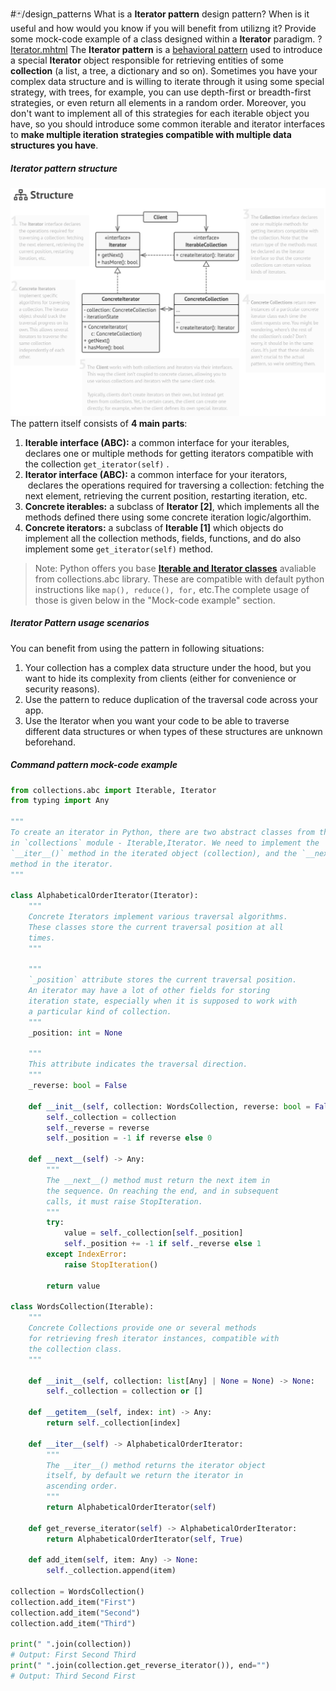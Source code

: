 #🃏/design_patterns
What is a **Iterator pattern** design pattern? When is it useful and how would you know if you will benefit from utilizng it? Provide some mock-code example of a class designed within a **Iterator** paradigm.
?
[Iterator.mhtml](../../📁%20files/Iterator.mhtml)
The **Iterator pattern** is a [behavioral pattern](Behavioral%20patterns.md) used to introduce a special **Iterator** object responsible for retrieving entities of some **collection** (a list, a tree, a dictionary and so on). Sometimes you have your complex data structure and is willing to iterate through it using some special strategy, with trees, for example, you can use depth-first or breadth-first strategies, or even return all elements in a random order. Moreover, you don't want to implement all of this strategies for each iterable object you have, so you should introduce some common iterable and iterator interfaces to **make multiple iteration strategies compatible with multiple data structures you have**.
##### Iterator pattern structure
![Pasted image 20240903124237.png](../../📁%20files/Pasted%20image%2020240903124237.png)
The pattern itself consists of **4 main parts**:
1. **Iterable interface (ABC):** a common interface for your iterables,  declares one or multiple methods for getting iterators compatible with the collection `get_iterator(self)` .
2. **Iterator interface (ABC):** a common interface for your iterators,  declares the operations required for traversing a collection: fetching the next element, retrieving the current position, restarting iteration, etc.
3. **Concrete iterables:** a subclass of **Iterator \[2]**, which implements all the methods defined there using some concrete iteration logic/algorthim.
4. **Concrete iterators:** a subclass of **Iterable \[1]** which objects do implement all the collection methods, fields, functions, and do also implement some `get_iterator(self)` method.
> Note: Python offers you base **[Iterable and Iterator classes](../Iterable%20and%20Iterator%20classes.md)** avaliable from collections.abc library. These are compatible with default python instructions like `map(), reduce(), for,` etc.The complete usage of those is given below in the "Mock-code example" section.
##### Iterator Pattern usage scenarios
You can benefit from using the pattern in following situations:
1. Your collection has a complex data structure under the hood, but you want to hide its complexity from clients (either for convenience or security reasons).
2. Use the pattern to reduce duplication of the traversal code across your app.
3. Use the Iterator when you want your code to be able to traverse different data structures or when types of these structures are unknown beforehand.
##### Command pattern mock-code example
```python
from collections.abc import Iterable, Iterator
from typing import Any

"""
To create an iterator in Python, there are two abstract classes from the built-
in `collections` module - Iterable,Iterator. We need to implement the
`__iter__()` method in the iterated object (collection), and the `__next__ ()`
method in the iterator.
"""

class AlphabeticalOrderIterator(Iterator):
    """
	Concrete Iterators implement various traversal algorithms.
	These classes store the current traversal position at all 
	times.
    """

    """
    `_position` attribute stores the current traversal position.  
    An iterator may have a lot of other fields for storing 
    iteration state, especially when it is supposed to work with 
    a particular kind of collection.
    """
    _position: int = None

    """
    This attribute indicates the traversal direction.
    """
    _reverse: bool = False

    def __init__(self, collection: WordsCollection, reverse: bool = False) -> None:
        self._collection = collection
        self._reverse = reverse
        self._position = -1 if reverse else 0

    def __next__(self) -> Any:
        """
        The __next__() method must return the next item in 
        the sequence. On reaching the end, and in subsequent 
        calls, it must raise StopIteration.
        """
        try:
            value = self._collection[self._position]
            self._position += -1 if self._reverse else 1
        except IndexError:
            raise StopIteration()

        return value

class WordsCollection(Iterable):
    """
    Concrete Collections provide one or several methods 
    for retrieving fresh iterator instances, compatible with 
    the collection class.
    """

    def __init__(self, collection: list[Any] | None = None) -> None:
        self._collection = collection or []

    def __getitem__(self, index: int) -> Any:
        return self._collection[index]

    def __iter__(self) -> AlphabeticalOrderIterator:
        """
        The __iter__() method returns the iterator object 
        itself, by default we return the iterator in 
        ascending order.
        """
        return AlphabeticalOrderIterator(self)

    def get_reverse_iterator(self) -> AlphabeticalOrderIterator:
        return AlphabeticalOrderIterator(self, True)

    def add_item(self, item: Any) -> None:
        self._collection.append(item)

collection = WordsCollection()
collection.add_item("First")
collection.add_item("Second")
collection.add_item("Third")

print(" ".join(collection)) 
# Output: First Second Third
print(" ".join(collection.get_reverse_iterator()), end="") 
# Output: Third Second First
```
